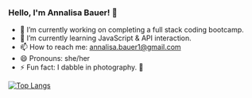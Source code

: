 ### Hello, I'm Annalisa Bauer! 👋

- 🔭 I’m currently working on completing a full stack coding bootcamp.
- 🌱 I’m currently learning JavaScript & API interaction.
- 📫 How to reach me: annalisa.bauer1@gmail.com
- 😄 Pronouns: she/her
- ⚡ Fun fact: I dabble in photography. 📸

[![Top Langs](https://github-readme-stats.vercel.app/api/top-langs/?username=annalisambauer)](https://github.com/annalisambauer/github-readme-stats)
<!-- - 👯 I’m looking to collaborate on ... -->
<!-- - 🤔 I’m looking for help with  -->
<!-- - 💬 Ask me about ... -->
